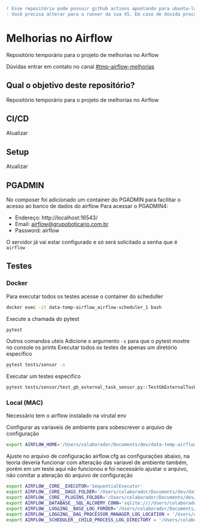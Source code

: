 ```diff
! Esse repositório pode possuir github actions apontando para ubuntu-latest
- Você precisa alterar para o runner da sua VS. Em caso de dúvida procure o canal no slack de devops
```

# Melhorias no Airflow

Repositório temporário para o projeto de melhorias no Airflow

Dúvidas entrar em contato no canal [#tmp-airflow-melhorias](https://grupoboticario-corp.slack.com/archives/C04BJSNEXCM)

## Qual o objetivo deste repositório?

Repositório temporário para o projeto de melhorias no Airflow

## CI/CD
Atualizar

## Setup
Atualizar

## PGADMIN
No composer foi adicionado um container do PGADMIN para facilitar o acesso ao banco de dados do airflow
Para acessar o PGADMIN4:
- Endereço: http://localhost:16543/
- Email: airflow@grupoboticario.com.br
- Password: airflow

O servidor já vai estar configurado e só será solicitado a senha que é `airflow`

## Testes

### Docker

Para executar todos os testes acesse o container do scheduller
```sh
docker exec -it data-temp-airflow_airflow-scheduler_1 bash
```

Execute a chamada do pytest
```sh
pytest
```

Outros comandos uteis
Adicione o argumento `-s` para que o pytest mostre no console os prints
Executar todos os testes de apenas um diretório especifico
```sh
pytest tests/sensor -s
```
Executar um testes especifico
```sh
pytest tests/sensor/test_gb_external_task_sensor.py::TestGbExternalTaskSensor::test_gb_external_task_sensor_last_valid -s
```

### Local (MAC)

Necessário tem o airflow instalado na virutal env

Configurar as variaveis de ambiente para sobescrever o arquivo de configuração
```sh
export AIRFLOW_HOME='/Users/colaborador/Documents/dev/data-temp-airflow'
```
Ajuste no arquivo de configuração airflow.cfg as configurações abaixo, na teoria deveria funcionar com alteração das
variavel de ambiente também, porém em um teste aqui não funcionou e foi necessário ajustar o arquivo, não comitar a
ateração do arquivo de configuração

```sh
export AIRFLOW__CORE__EXECUTOR='SequentialExecutor'
export AIRFLOW__CORE__DAGS_FOLDER='/Users/colaborador/Documents/dev/data-temp-airflow/dags'
export AIRFLOW__CORE__PLUGINS_FOLDER='/Users/colaborador/Documents/dev/data-temp-airflow/plugins'
export AIRFLOW__DATABASE__SQL_ALCHEMY_CONN='sqlite:////Users/colaborador/Documents/dev/data-temp-airflow/tmp/airflow.db'
export AIRFLOW__LOGGING__BASE_LOG_FORDER='/Users/colaborador/Documents/dev/data-temp-airflow/logs'
export AIRFLOW__LOGGING__DAG_PROCESSOR_MANAGER_LOG_LOCATION = '/Users/colaborador/Documents/dev/data-temp-airflow/logs/dag_processor_manager/dag_processor_manager.log'
export AIRFLOW__SCHEDULER__CHILD_PROCESS_LOG_DIRECTORY = '/Users/colaborador/Documents/dev/data-temp-airflow/logs/scheduler'
```
